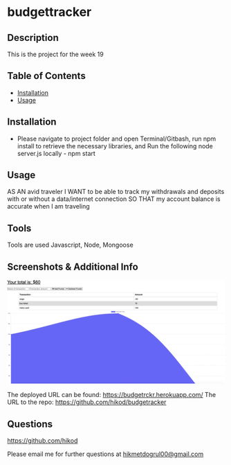 # budgettracker

## Description

  This is the project for the week 19
  
  ## Table of Contents
  
  
  * [Installation](#installation)
  * [Usage](#usage)
  
  
  ## Installation

  - Please navigate to project folder and open Terminal/Gitbash, run npm install to retrieve the necessary libraries, and Run the following node server.js locally - npm start

  
  ## Usage 

  AS AN avid traveler
  I WANT to be able to track my withdrawals and deposits with or without a data/internet connection
  SO THAT my account balance is accurate when I am traveling 

  ## Tools

  Tools are used Javascript, Node, Mongoose

  ## Screenshots & Additional Info

  ![image](1.png)
  
  
  The deployed URL can be found: https://budgetrckr.herokuapp.com/
  The URL to the repo: https://github.com/hikod/budgetracker

  ## Questions 
    
  https://github.com/hikod

  Please email me for further questions at hikmetdogrul00@gmail.com